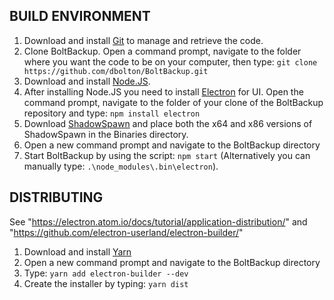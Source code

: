 ## BUILD ENVIRONMENT

1. Download and install [Git](https://git-scm.com/) to manage and retrieve the code.
2. Clone BoltBackup. Open a command prompt, navigate to the folder where you want the code to be on your computer, then type: `git clone https://github.com/dbolton/BoltBackup.git`
2. Download and install [Node.JS](https://nodejs.org/).
3. After installing Node.JS you need to install [Electron](https://electron.atom.io/) for UI. Open the command prompt, navigate to the folder of your clone of the BoltBackup repository and type: `npm install electron`
4. Download [ShadowSpawn](https://github.com/candera/shadowspawn/downloads) and place both the x64 and x86 versions of ShadowSpawn in the Binaries directory.
5. Open a new command prompt and navigate to the BoltBackup directory
6. Start BoltBackup by using the script: `npm start` (Alternatively you can manually type: `.\node_modules\.bin\electron`).


## DISTRIBUTING

See "https://electron.atom.io/docs/tutorial/application-distribution/" and "https://github.com/electron-userland/electron-builder/"

1. Download and install [Yarn](https://yarnpkg.com/en/docs/install#windows-tab)
2. Open a new command prompt and navigate to the BoltBackup directory
3. Type: `yarn add electron-builder --dev`
4. Create the installer by typing: `yarn dist`

